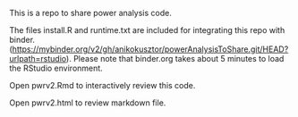 This is a repo to share power analysis code. 

The files install.R and runtime.txt are included for integrating this repo with binder. 
(https://mybinder.org/v2/gh/anikokusztor/powerAnalysisToShare.git/HEAD?urlpath=rstudio). 
Please note that binder.org takes about 5 minutes to load the RStudio environment.

Open pwrv2.Rmd to interactively review this code. 

Open pwrv2.html to review markdown file. 
